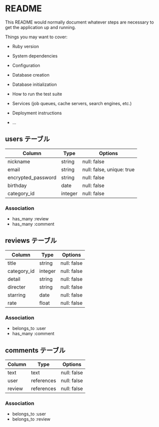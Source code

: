 # README

This README would normally document whatever steps are necessary to get the
application up and running.

Things you may want to cover:

* Ruby version

* System dependencies

* Configuration

* Database creation

* Database initialization

* How to run the test suite

* Services (job queues, cache servers, search engines, etc.)

* Deployment instructions

* ...


## users テーブル
| Column             | Type    | Options                   |
| ------------------ | ------  | -----------               |
| nickname           | string  | null: false               |
| email              | string  | null: false, unique: true |
| encrypted_password | string  | null: false               |
| birthday           | date    | null: false               |
| category_id        | integer | null: false               | 

### Association

- has_many :review
- has_many :comment

## reviews テーブル
| Column             | Type    | Options      |
| ------------------ | ------  | -----------  |
| title              | string  | null: false  |
| category_id        | integer | null: false  | 
| detail             | string  | null: false  |
| directer           | string  | null: false  |
| starring           | date    | null: false  |
| rate               | float   | null: false  |

### Association

- belongs_to :user
- has_many :comment

## comments テーブル
| Column   | Type       | Options     |
| ---------| ------     | ----------- |
| text     | text       | null: false |
| user     | references | null: false | 
| review   | references | null: false |

### Association

- belongs_to :user
- belongs_to :review